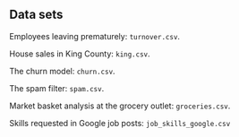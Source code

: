 ## Data sets

Employees leaving prematurely: `turnover.csv`.

House sales in King County: `king.csv`.

The churn model: `churn.csv`.

The spam filter: `spam.csv`.

Market basket analysis at the grocery outlet: `groceries.csv`.

Skills requested in Google job posts: `job_skills_google.csv`
